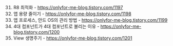 31. R8 최적화 - https://onlyfor-me-blog.tistory.com/1197
32. 앱 용량 줄이기 - https://onlyfor-me-blog.tistory.com/1198
33. 앱 프로세스, 안드 OS의 관리 방법 - https://onlyfor-me-blog.tistory.com/1199
34. 4대 컴포넌트가 4대 컴포넌트로 불리는 이유 - https://onlyfor-me-blog.tistory.com/1200
35. View 생명주기 - https://onlyfor-me-blog.tistory.com/1201